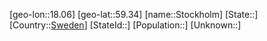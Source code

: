 ﻿---
location: [59.34,18.06]
type: City
tags:
- geo/City


SpocWebEntityId: 34576
isDeleted: false
confidential: public

---
[geo-lon::18.06]
[geo-lat::59.34]
[name::Stockholm]
[State::]
[Country::[Sweden](geo/Continent/Europe/Sweden.md)]
[StateId::]
[Population::]
[Unknown::]

